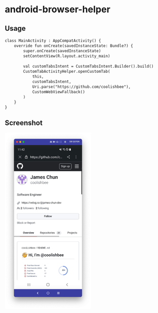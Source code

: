 # android-browser-helper

## Usage

```
class MainActivity : AppCompatActivity() {
    override fun onCreate(savedInstanceState: Bundle?) {
        super.onCreate(savedInstanceState)
        setContentView(R.layout.activity_main)

        val customTabsIntent = CustomTabsIntent.Builder().build()
        CustomTabActivityHelper.openCustomTab(
            this,
            customTabsIntent,
            Uri.parse("https://github.com/coolishbee"),
            CustomWebViewFallback()
        )
    }
}
```

## Screenshot

<img src="img/screenshot01.png" alt="demo" width="270" />